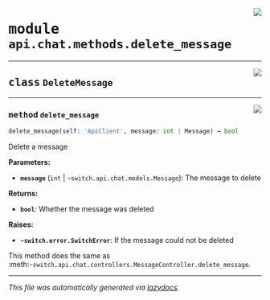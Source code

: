 <!-- markdownlint-disable -->

<a href="../../../src/switch/api/chat/methods/delete_message.py#L0"><img align="right" src="https://img.shields.io/badge/-source-cccccc?style=flat-square"/></a>

# <kbd>module</kbd> `api.chat.methods.delete_message`






---

<a href="../../../src/switch/api/chat/methods/delete_message.py#L6"><img align="right" src="https://img.shields.io/badge/-source-cccccc?style=flat-square"/></a>

## <kbd>class</kbd> `DeleteMessage`







---

<a href="../../../src/switch/api/chat/methods/delete_message.py#L7"><img align="right" src="https://img.shields.io/badge/-source-cccccc?style=flat-square"/></a>

### <kbd>method</kbd> `delete_message`

```python
delete_message(self: 'ApiClient', message: int | Message) → bool
```

Delete a message 



**Parameters:**
 
 - <b>`message`</b> (``int`` | ``~switch.api.chat.models.Message``):  The message to delete 



**Returns:**
 
 - <b>```bool```</b>:  Whether the message was deleted 



**Raises:**
 
 - <b>```~switch.error.SwitchError```</b>:  If the message could not be deleted 

This method does the same as :meth:`~switch.api.chat.controllers.MessageController.delete_message`. 




---

_This file was automatically generated via [lazydocs](https://github.com/ml-tooling/lazydocs)._
